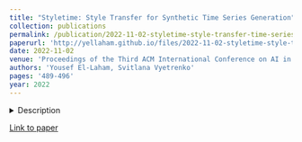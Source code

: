 ```yaml
---
title: "Styletime: Style Transfer for Synthetic Time Series Generation"
collection: publications
permalink: /publication/2022-11-02-styletime-style-transfer-time-series
paperurl: 'http://yellaham.github.io/files/2022-11-02-styletime-style-transfer-time-series.pdf'
date: 2022-11-02
venue: 'Proceedings of the Third ACM International Conference on AI in Finance'
authors: 'Yousef El-Laham, Svitlana Vyetrenko'
pages: '489-496'
year: 2022
---
```


<details>
<summary>Description</summary>
<br>
Neural style transfer is a powerful computer vision technique that can incorporate the artistic "style" of one image 
to the "content" of another. The underlying theory behind the approach relies on the assumption that the style of an 
image is represented by the Gram matrix of its features, which is typically extracted from pretrained convolutional 
neural networks (e.g., VGG-19). This idea does not straightforwardly extend to time series stylization since notions 
of style for two-dimensional images are not analogous to notions of style for one-dimensional time series. In this 
work, a novel formulation of time series style transfer is proposed for the purpose of synthetic data generation and 
enhancement. We introduce the concept of stylized features for time series, which is directly related to the time 
series realism properties, and propose a novel stylization algorithm, called StyleTime, that uses explicit feature 
extraction techniques to combine the underlying content (trend) of one time series with the style (distributional 
properties) of another. Further, we discuss evaluation metrics, and compare our work to existing state-of-the-art time 
series generation and augmentation schemes. To validate the effectiveness of our methods, we use stylized synthetic 
data as a means for data augmentation to improve the performance of recurrent neural network models on several 
forecasting tasks.
</details>

[Link to paper](http://yellaham.github.io/files/2022-11-02-styletime-style-transfer-time-series.pdf)